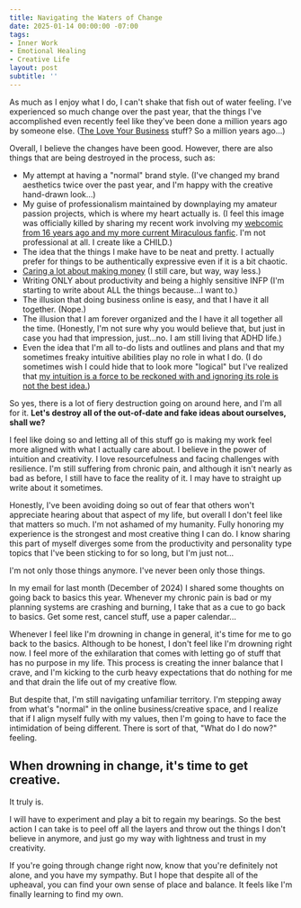 ```yaml
---
title: Navigating the Waters of Change
date: 2025-01-14 00:00:00 -07:00
tags:
- Inner Work 
- Emotional Healing
- Creative Life
layout: post
subtitle: ''
---
```


As much as I enjoy what I do, I can't shake that fish out of water feeling. I've experienced so much change over the past year, that the things I've accomplished even recently feel like they've been done a million years ago by someone else. ([The Love Your Business](https://payhip.com/b/UyQZk) stuff? So a million years ago...)

Overall, I believe the changes have been good. However, there are also things that are being destroyed in the process, such as:

* My attempt at having a "normal" brand style. (I've changed my brand aesthetics twice over the past year, and I'm happy with the creative hand-drawn look...)
* My guise of professionalism maintained by downplaying my amateur passion projects, which is where my heart actually is. (I feel this image was officially killed by sharing my recent work involving my [webcomic from 16 years ago and my more current Miraculous fanfic](https://arcadiapage.com/2024-11-04-Fascinating-Hair-Symbolism/). I'm not professional at all. I create like a CHILD.)
* The idea that the things I make have to be neat and pretty. I actually prefer for things to be authentically expressive even if it is a bit chaotic. 
* [Caring a lot about making money](https://arcadiapage.com/2024-11-02-Financially-Struggling-Creative/) (I still care, but way, way less.)
* Writing ONLY about productivity and being a highly sensitive INFP (I'm starting to write about ALL the things because...I want to.)
* The illusion that doing business online is easy, and that I have it all together. (Nope.)
* The illusion that I am forever organized and the I have it all together all the time. (Honestly, I'm not sure why you would believe that, but just in case you had that impression, just...no. I am still living that ADHD life.)
* Even the idea that I'm all to-do lists and outlines and plans and that my sometimes freaky intuitive abilities play no role in what I do. (I do sometimes wish I could hide that to look more "logical" but I've realized that [my intuition is a force to be reckoned with and ignoring its role is not the best idea.](https://arcadiapage.com/2024-12-16-why-i-trust-my-inner-creative-compass/))

So yes, there is a lot of fiery destruction going on around here, and I'm all for it. **Let's destroy all of the out-of-date and fake ideas about ourselves, shall we?** 

I feel like doing so and letting all of this stuff go is making my work feel more aligned with what I actually care about. I believe in the power of intuition and creativity. I love resourcefulness and facing challenges with resilience. I'm still suffering from chronic pain, and although it isn't nearly as bad as before, I still have to face the reality of it. I may have to straight up write about it sometimes. 

Honestly, I've been avoiding doing so out of fear that others won't appreciate hearing about that aspect of my life, but overall I don't feel like that matters so much. I'm not ashamed of my humanity. Fully honoring my experience is the strongest and most creative thing I can do. I know sharing this part of myself diverges some from the productivity and personality type topics that I've been sticking to for so long, but I'm just not... 

I'm not only those things anymore. I've never been only those things.

In my email for last month (December of 2024) I shared some thoughts on going back to basics this year. Whenever my chronic pain is bad or my planning systems are crashing and burning, I take that as a cue to go back to basics. Get some rest, cancel stuff, use a paper calendar...

Whenever I feel like I'm drowning in change in general, it's time for me to go back to the basics. Although to be honest, I don't feel like I'm drowning right now. I feel more of the exhilaration that comes with letting go of stuff that has no purpose in my life. This process is creating the inner balance that I crave, and I'm kicking to the curb heavy expectations that do nothing for me and that drain the life out of my creative flow. 

But despite that, I'm still navigating unfamiliar territory. I'm stepping away from what's "normal" in the online business/creative space, and I realize that if I align myself fully with my values, then I'm going to have to face the intimidation of being different. There is sort of that, "What do I do now?" feeling. 

## When drowning in change, it's time to get creative. 

It truly is. 

I will have to experiment and play a bit to regain my bearings. So the best action I can take is to peel off all the layers and throw out the things I don't believe in anymore, and just go my way with lightness and trust in my creativity. 

If you're going through change right now, know that you're definitely not alone, and you have my sympathy. But I hope that despite all of the upheaval, you can find your own sense of place and balance. It feels like I'm finally learning to find my own. 

